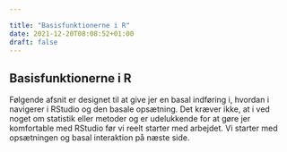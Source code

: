 ```yaml
---

title: "Basisfunktionerne i R"
date: 2021-12-20T08:08:52+01:00
draft: false
---
```




## Basisfunktionerne i R

Følgende afsnit er designet til at give jer en basal indføring i, hvordan i navigerer i RStudio og den basale opsætning. Det kræver ikke, at i ved noget om statistik eller metoder og er udelukkende for at gøre jer komfortable med RStudio før vi reelt starter med arbejdet. Vi starter med opsætningen og basal interaktion på næste side.
